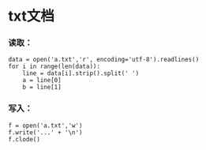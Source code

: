 # txt文档

### 读取：
```
data = open('a.txt','r', encoding='utf-8').readlines() 
for i in range(len(data)):  
    line = data[i].strip().split(' ')  
    a = line[0]  
    b = line[1]  
```

### 写入：
```
f = open('a.txt','w')
f.write('...' + '\n')
f.clode()

```
  
